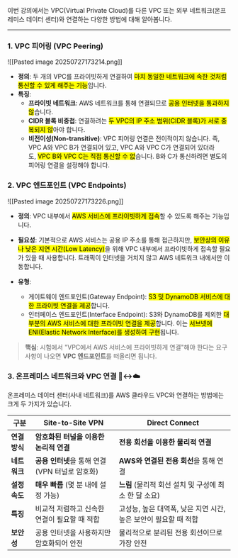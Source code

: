 
이번 강의에서는 VPC(Virtual Private Cloud)를 다른 VPC 또는 외부 네트워크(온프레미스 데이터 센터)와 연결하는 다양한 방법에 대해 알아봅니다.

---

### 1. VPC 피어링 (VPC Peering)

![[Pasted image 20250727173214.png]]

- **정의**: 두 개의 VPC를 프라이빗하게 연결하여 <mark class="hltr-red">마치 동일한 네트워크에 속한 것처럼 통신할 수 있게 해주는 기능</mark>입니다.
- **특징**:
    - **프라이빗 네트워크**: AWS 네트워크를 통해 연결되므로 <mark class="hltr-red">공용 인터넷을 통과하지 않</mark>습니다.
    - **CIDR 블록 비중첩**: 연결하려는 <mark class="hltr-red">두 VPC의 IP 주소 범위(CIDR 블록)가 서로 중복되지 않</mark>아야 합니다.
    - **비전이성(Non-transitive)**: VPC 피어링 연결은 전이적이지 않습니다. 즉, VPC A와 VPC B가 연결되어 있고, VPC A와 VPC C가 연결되어 있더라도, <mark class="hltr-red">VPC B와 VPC C는 직접 통신할 수 없</mark>습니다. B와 C가 통신하려면 별도의 피어링 연결을 설정해야 합니다.

### 2. VPC 엔드포인트 (VPC Endpoints)

![[Pasted image 20250727173226.png]]

- **정의**: VPC 내부에서 <mark class="hltr-red">AWS 서비스에 프라이빗하게 접속</mark>할 수 있도록 해주는 기능입니다.
- **필요성**: 기본적으로 AWS 서비스는 공용 IP 주소를 통해 접근하지만, <mark class="hltr-red">보안상의 이유나 낮은 지연 시간(Low Latency)</mark>을 위해 VPC 내부에서 프라이빗하게 접속할 필요가 있을 때 사용합니다. 트래픽이 인터넷을 거치지 않고 AWS 네트워크 내에서만 이동합니다.

- **유형**:
    - 게이트웨이 엔드포인트(Gateway Endpoint): <mark class="hltr-red">S3 및 DynamoDB 서비스에 대한 프라이빗 연결을 제공</mark>합니다.
    - 인터페이스 엔드포인트(Interface Endpoint): S3와 DynamoDB를 제외한 <mark class="hltr-red">대부분의 AWS 서비스에 대한 프라이빗 연결을 제공</mark>합니다. 이는 <mark class="hltr-red">서브넷에 ENI(Elastic Network Interface)를 생성하여 구현</mark>됩니다.


> **핵심**: 시험에서 "VPC에서 AWS 서비스에 프라이빗하게 연결"해야 한다는 요구사항이 나오면 **VPC 엔드포인트**를 떠올리면 됩니다.

### 3. 온프레미스 네트워크와 VPC 연결 🏢↔️☁️

온프레미스 데이터 센터(사내 네트워크)를 AWS 클라우드 VPC와 연결하는 방법에는 크게 두 가지가 있습니다.

|구분|Site-to-Site VPN|Direct Connect|
|---|---|---|
|**연결 방식**|**암호화된 터널을 이용한 논리적 연결**|**전용 회선을 이용한 물리적 연결**|
|**네트워크**|**공용 인터넷**을 통해 연결 (VPN 터널로 암호화)|**AWS와 연결된 전용 회선**을 통해 연결|
|**설정 속도**|**매우 빠름** (몇 분 내에 설정 가능)|**느림** (물리적 회선 설치 및 구성에 최소 한 달 소요)|
|**특징**|비교적 저렴하고 신속한 연결이 필요할 때 적합|고성능, 높은 대역폭, 낮은 지연 시간, 높은 보안이 필요할 때 적합|
|**보안성**|공용 인터넷을 사용하지만 암호화되어 안전|물리적으로 분리된 전용 회선이므로 가장 안전|
